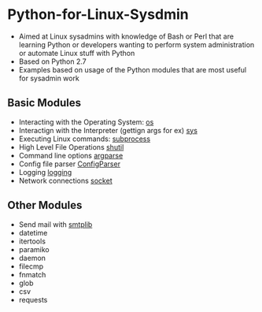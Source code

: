 # Python-for-Linux-Sysdmin

- Aimed at Linux sysadmins with knowledge of Bash or Perl that are learning Python or developers wanting to perform system administration or automate Linux stuff with Python
- Based on Python 2.7
- Examples based on usage of the Python modules that are most useful for sysadmin work

## Basic Modules

- Interacting with the Operating System: [os](https://docs.python.org/2/library/os.html)
- Interactign with the Interpreter (gettign args for ex) [sys](https://docs.python.org/2/library/sys.html)
- Executing Linux commands: [subprocess](https://docs.python.org/2/library/subprocess.html)
- High Level File Operations [shutil](https://docs.python.org/2/library/shutil.html)
- Command line options [argparse](https://docs.python.org/2/library/argparse.html)
- Config file parser [ConfigParser](https://docs.python.org/2/library/configparser.html)
- Logging [logging](https://docs.python.org/2/library/logging.html)
- Network connections [socket](https://docs.python.org/2/library/socket.html)

## Other Modules

- Send mail with [smtplib](https://docs.python.org/2/library/smtplib.html)
- datetime
- itertools
- paramiko
- daemon
- filecmp
- fnmatch
- glob
- csv
- requests

